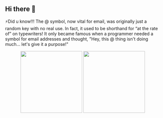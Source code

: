 ## Hi there 👋

<!--
**ngoclinh8123/ngoclinh8123** is a ✨ _special_ ✨ repository because its `README.md` (this file) appears on your GitHub profile.

Here are some ideas to get you started:

- 🔭 I’m currently working on ...
- 🌱 I’m currently learning ...
- 👯 I’m looking to collaborate on ...
- 🤔 I’m looking for help with ...
- 💬 Ask me about ...
- 📫 How to reach me: ...
- 😄 Pronouns: ...
- ⚡ Fun fact: ...
-->

⚡Did u know!!! The @ symbol, now vital for email, was originally just a random key with no real use. In fact, it used to be shorthand for “at the rate of” on typewriters! It only became famous when a programmer needed a symbol for email addresses and thought, "Hey, this @ thing isn't doing much... let's give it a purpose!"

<div id="header" align="center">
<!--   <img src="https://i.giphy.com/media/v1.Y2lkPTc5MGI3NjExcmQxMmVrOXk5bGQxNWJuYnhlc3d5ZzR5eWVlaXd2NmF1Y2V5MHN3NyZlcD12MV9pbnRlcm5hbF9naWZfYnlfaWQmY3Q9Zw/11lxCeKo6cHkJy/giphy.gif" width="100"/> -->
  <img src="https://i.giphy.com/media/v1.Y2lkPTc5MGI3NjExN255cGVrY2YybG56OTZvcHV6djhiNzVrZnJyZWc2bTNmcGN2a3E5ZCZlcD12MV9pbnRlcm5hbF9naWZfYnlfaWQmY3Q9Zw/3ohs4CacylzFaHjMM8/giphy.gif" width="200"/>
  <img src="https://i.giphy.com/media/v1.Y2lkPTc5MGI3NjExN255cGVrY2YybG56OTZvcHV6djhiNzVrZnJyZWc2bTNmcGN2a3E5ZCZlcD12MV9pbnRlcm5hbF9naWZfYnlfaWQmY3Q9Zw/3ohs4CacylzFaHjMM8/giphy.gif" width="200"/>
</div>

